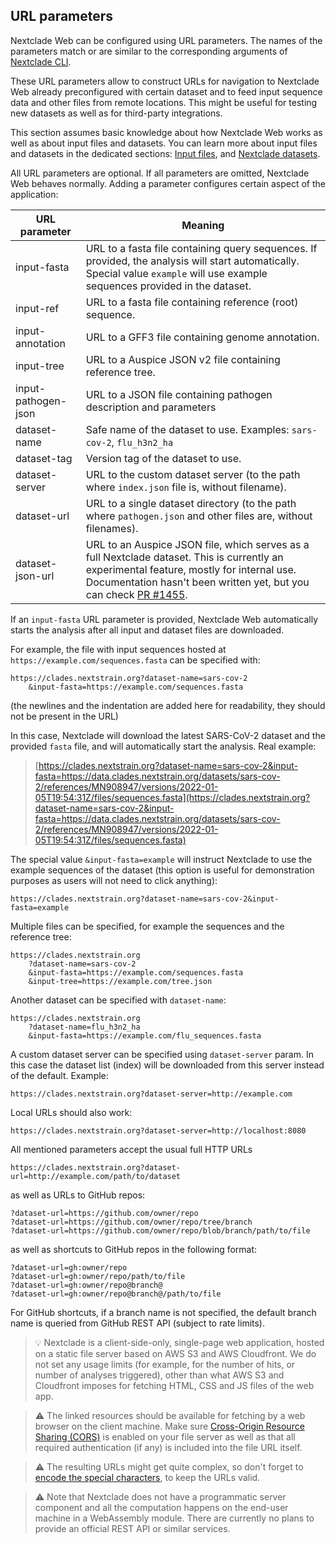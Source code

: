 ## URL parameters

Nextclade Web can be configured using URL parameters. The names of the parameters match or are similar to the corresponding arguments of [Nextclade CLI](../nextclade-cli/index.rst).

These URL parameters allow to construct URLs for navigation to Nextclade Web already preconfigured with certain dataset and to feed input sequence data and other files from remote locations. This might be useful for testing new datasets as well as for third-party integrations.

This section assumes basic knowledge about how Nextclade Web works as well as about input files and datasets. You can learn more about input files and datasets in the dedicated sections: [Input files](../input-files/index.rst), and [Nextclade datasets](../datasets.md).

All URL parameters are optional. If all parameters are omitted, Nextclade Web behaves normally. Adding a parameter configures certain aspect of the application:

| URL parameter       | Meaning                                                                                                                                                                                                                                                            |
|---------------------|--------------------------------------------------------------------------------------------------------------------------------------------------------------------------------------------------------------------------------------------------------------------|
| input-fasta         | URL to a fasta file containing query sequences. If provided, the analysis will start automatically. Special value `example` will use example sequences provided in the dataset.                                                                                    |
| input-ref           | URL to a fasta file containing reference (root) sequence.                                                                                                                                                                                                          |
| input-annotation    | URL to a GFF3 file containing genome annotation.                                                                                                                                                                                                                   |
| input-tree          | URL to a Auspice JSON v2 file containing reference tree.                                                                                                                                                                                                           |
| input-pathogen-json | URL to a JSON file containing pathogen description and parameters                                                                                                                                                                                                  |
| dataset-name        | Safe name of the dataset to use. Examples: `sars-cov-2`, `flu_h3n2_ha`                                                                                                                                                                                             |
| dataset-tag         | Version tag of the dataset to use.                                                                                                                                                                                                                                 |
| dataset-server      | URL to the custom dataset server (to the path where `index.json` file is, without filename).                                                                                                                                                                       |
| dataset-url         | URL to a single dataset directory (to the path where `pathogen.json` and other files are, without filenames).                                                                                                                                                      |
| dataset-json-url    | URL to an Auspice JSON file, which serves as a full Nextclade dataset. This is currently an experimental feature, mostly for internal use. Documentation hasn't been written yet, but you can check [PR #1455](https://github.com/nextstrain/nextclade/pull/1455). |

If an `input-fasta` URL parameter is provided, Nextclade Web automatically starts the analysis after all input and dataset files are downloaded.

For example, the file with input sequences hosted at `https://example.com/sequences.fasta` can be specified with:

```
https://clades.nextstrain.org?dataset-name=sars-cov-2
    &input-fasta=https://example.com/sequences.fasta
```

(the newlines and the indentation are added here for readability, they should not be present in the URL)

In this case, Nextclade will download the latest SARS-CoV-2 dataset and the provided `fasta` file, and will automatically start the analysis. Real example:

> [https://clades.nextstrain.org?dataset-name=sars-cov-2&input-fasta=https://data.clades.nextstrain.org/datasets/sars-cov-2/references/MN908947/versions/2022-01-05T19:54:31Z/files/sequences.fasta](https://clades.nextstrain.org?dataset-name=sars-cov-2&input-fasta=https://data.clades.nextstrain.org/datasets/sars-cov-2/references/MN908947/versions/2022-01-05T19:54:31Z/files/sequences.fasta)

The special value `&input-fasta=example` will instruct Nextclade to use the example sequences of the dataset (this option is useful for demonstration purposes as users will not need to click anything):

```
https://clades.nextstrain.org?dataset-name=sars-cov-2&input-fasta=example
```

Multiple files can be specified, for example the sequences and the reference tree:

```
https://clades.nextstrain.org
    ?dataset-name=sars-cov-2
    &input-fasta=https://example.com/sequences.fasta
    &input-tree=https://example.com/tree.json
```

Another dataset can be specified with `dataset-name`:

```
https://clades.nextstrain.org
    ?dataset-name=flu_h3n2_ha
    &input-fasta=https://example.com/flu_sequences.fasta
```

A custom dataset server can be specified using `dataset-server` param. In this case the dataset list (index) will be downloaded from this server instead of the default. Example:

```
https://clades.nextstrain.org?dataset-server=http://example.com
```

Local URLs should also work:

```
https://clades.nextstrain.org?dataset-server=http://localhost:8080
```

All mentioned parameters accept the usual full HTTP URLs

```
https://clades.nextstrain.org?dataset-url=http://example.com/path/to/dataset
```

as well as URLs to GitHub repos:

```text
?dataset-url=https://github.com/owner/repo
?dataset-url=https://github.com/owner/repo/tree/branch
?dataset-url=https://github.com/owner/repo/blob/branch/path/to/file
```

as well as shortcuts to GitHub repos in the following format:

```text
?dataset-url=gh:owner/repo
?dataset-url=gh:owner/repo/path/to/file
?dataset-url=gh:owner/repo@branch@
?dataset-url=gh:owner/repo@branch@/path/to/file
```

For GitHub shortcuts, if a branch name is not specified, the default branch name is queried from GitHub REST API (subject to rate limits).

> 💡 Nextclade is a client-side-only, single-page web application, hosted on a static file server based on AWS S3 and AWS Cloudfront. We do not set any usage limits (for example, for the number of hits, or number of analyses triggered), other than what AWS S3 and Cloudfront imposes for fetching HTML, CSS and JS files of the web app.

> ⚠️ The linked resources should be available for fetching by a web browser on the client machine. Make sure [Cross-Origin Resource Sharing (CORS)](https://developer.mozilla.org/en-US/docs/Web/HTTP/CORS) is enabled on your file server as well as that all required authentication (if any) is included into the file URL itself.

> ⚠️ The resulting URLs might get quite complex, so don't forget to [encode the special characters](https://en.wikipedia.org/wiki/Percent-encoding), to keep the URLs valid.

> ⚠️️ Note that Nextclade does not have a programmatic server component and all the computation happens on the end-user machine in a WebAssembly module. There are currently no plans to provide an official REST API or similar services.
